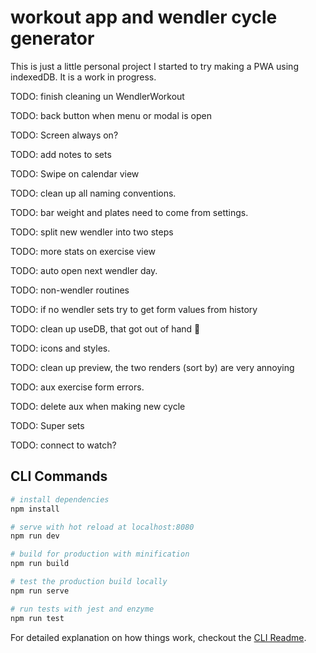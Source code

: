 # workout app and wendler cycle generator

This is just a little personal project I started to try making a PWA using indexedDB. It is a work in progress.

TODO: finish cleaning un WendlerWorkout

TODO: back button when menu or modal is open

TODO: Screen always on?

TODO: add notes to sets

TODO: Swipe on calendar view

TODO: clean up all naming conventions.

TODO: bar weight and plates need to come from settings.

TODO: split new wendler into two steps

TODO: more stats on exercise view

TODO: auto open next wendler day.

TODO: non-wendler routines

TODO: if no wendler sets try to get form values from history

TODO: clean up useDB, that got out of hand 😬

TODO: icons and styles.

TODO: clean up preview, the two renders (sort by) are very annoying

TODO: aux exercise form errors.

TODO: delete aux when making new cycle

TODO: Super sets

TODO: connect to watch?

## CLI Commands

```bash
# install dependencies
npm install

# serve with hot reload at localhost:8080
npm run dev

# build for production with minification
npm run build

# test the production build locally
npm run serve

# run tests with jest and enzyme
npm run test
```

For detailed explanation on how things work, checkout the [CLI Readme](https://github.com/developit/preact-cli/blob/master/README.md).
